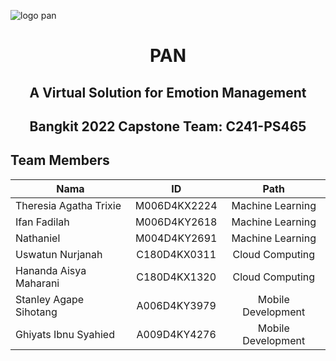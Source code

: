 ![logo pan](https://github.com/uswa193/pan-product-track/assets/88176934/ec0cb8d2-a076-486d-a543-2de5a30577bc)

<div align="center">
  <h1><strong>PAN</strong></h1>
  <h2><strong>A Virtual Solution for Emotion Management</strong></h2>
  <h2><strong>Bangkit 2022 Capstone Team: C241-PS465</strong></h2>
</div>

## Team Members

| Nama                          | ID            | Path               |
| ------------------------------|:-------------:| :-----------------:|
| Theresia Agatha Trixie        | M006D4KX2224  | Machine Learning   |
| Ifan Fadilah                  | M006D4KY2618  | Machine Learning   |
| Nathaniel                     | M004D4KY2691  | Machine Learning   |
| Uswatun Nurjanah              | C180D4KX0311  | Cloud Computing    |
| Hananda Aisya Maharani        | C180D4KX1320  | Cloud Computing    |
| Stanley Agape Sihotang        | A006D4KY3979  | Mobile Development |
| Ghiyats Ibnu Syahied          | A009D4KY4276  | Mobile Development |


